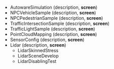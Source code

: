 - AutowareSimulation (description, **screen**)
- NPCVehicleSample (description, **screen**)
- NPCPedestrianSample (description, **screen**)
- TrafficIntersectionSample (description, **screen**)
- TrafficLightSample (description, **screen**)
- PointCloudMapping (description, **screen**)
- SensorConfig (description, **screen**)
- Lidar (description, **screen**)
    - LidarSkinnedStress
    - LidarSceneDevelop
    - LidarDisablingTest
